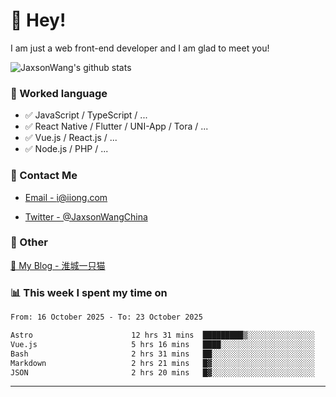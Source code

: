 # 👋 Hey!

I am just a web front-end developer and I am glad to meet you!

![JaxsonWang's github stats](https://github-readme-stats.vercel.app/api?username=JaxsonWang&&show_icons=true&&title_color=1abc9c&&icon_color=1abc9c)


### 📝 Worked language

- ✅ JavaScript / TypeScript / ...
- ✅ React Native / Flutter / UNI-App / Tora / ...
- ✅ Vue.js / React.js / ...
- ✅ Node.js / PHP / ...

### 📮 Contact Me

- [Email - i@iiong.com](mailto:i@iiong.com)

- [Twitter - @JaxsonWangChina](https://twitter.com/JaxsonWangChina)

### 🤪 Other

[📌 My Blog - 淮城一只猫](https://iiong.com)

### 📊 This week I spent my time on

<!--START_SECTION:waka-->

```txt
From: 16 October 2025 - To: 23 October 2025

Astro                      12 hrs 31 mins  █████████▒░░░░░░░░░░░░░░░   37.49 %
Vue.js                     5 hrs 16 mins   ████░░░░░░░░░░░░░░░░░░░░░   15.78 %
Bash                       2 hrs 31 mins   ██░░░░░░░░░░░░░░░░░░░░░░░   07.54 %
Markdown                   2 hrs 21 mins   █▓░░░░░░░░░░░░░░░░░░░░░░░   07.04 %
JSON                       2 hrs 20 mins   █▓░░░░░░░░░░░░░░░░░░░░░░░   06.98 %
```

<!--END_SECTION:waka-->

---
